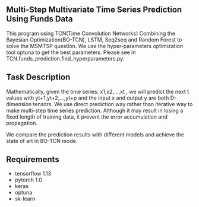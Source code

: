 ## Multi-Step Multivariate Time Series Prediction Using Funds Data
This program using TCN(Time Convolution Networks) Combining the Bayesian Optimization(BO-TCN), LSTM, Seq2seq and Random Forest to solve the MSMTSP question.
We use the hyper-parameters optimization tool optuna to get the best parameters.
Please see in TCN.funds_prediction.find_hyperparameters.py.

## Task Description
Mathematically, given the time series:
x1,x2,...,xt
, we will predict the next t values with
yt+1,yt+2,...,yt+p
and the input x and output y are both D-dimension tensors.
We use direct prediction way rather than iterative way to make
 multi-step time series prediction. Although it may result in 
 losing a fixed length of training data, it prevent the error 
 accumulation and propagation. 

We compare the prediction results with different models and achieve the state of art in BO-TCN mode.

## Requirements
- tensorflow 1.13
- pytorch 1.0
- keras
- optuna
- sk-learn


